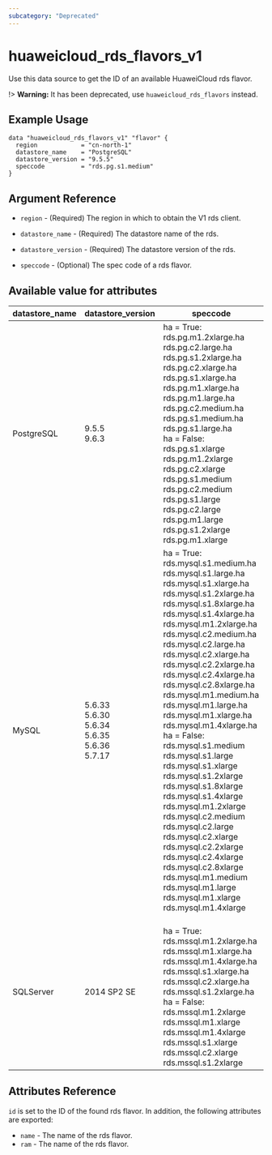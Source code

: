 ```yaml
---
subcategory: "Deprecated"
---
```


# huaweicloud\_rds\_flavors\_v1

Use this data source to get the ID of an available HuaweiCloud rds flavor.

!> **Warning:** It has been deprecated, use `huaweicloud_rds_flavors` instead.

## Example Usage

```hcl
data "huaweicloud_rds_flavors_v1" "flavor" {
  region            = "cn-north-1"
  datastore_name    = "PostgreSQL"
  datastore_version = "9.5.5"
  speccode          = "rds.pg.s1.medium"
}
```

## Argument Reference

* `region` - (Required) The region in which to obtain the V1 rds client.

* `datastore_name` - (Required) The datastore name of the rds.

* `datastore_version` - (Required) The datastore version of the rds.

* `speccode` - (Optional) The spec code of a rds flavor.

## Available value for attributes

datastore_name | datastore_version | speccode
---- | --- | ---
PostgreSQL | 9.5.5 <br> 9.6.3 | ha = True: <br> rds.pg.m1.2xlarge.ha rds.pg.c2.large.ha rds.pg.s1.2xlarge.ha rds.pg.c2.xlarge.ha rds.pg.s1.xlarge.ha rds.pg.m1.xlarge.ha rds.pg.m1.large.ha rds.pg.c2.medium.ha rds.pg.s1.medium.ha rds.pg.s1.large.ha <br> ha = False: <br> rds.pg.s1.xlarge rds.pg.m1.2xlarge rds.pg.c2.xlarge rds.pg.s1.medium rds.pg.c2.medium rds.pg.s1.large rds.pg.c2.large rds.pg.m1.large rds.pg.s1.2xlarge rds.pg.m1.xlarge
MySQL| 5.6.33 <br>5.6.30  <br>5.6.34 <br>5.6.35 <br>5.6.36 <br>5.7.17| ha = True: <br> rds.mysql.s1.medium.ha rds.mysql.s1.large.ha rds.mysql.s1.xlarge.ha rds.mysql.s1.2xlarge.ha rds.mysql.s1.8xlarge.ha rds.mysql.s1.4xlarge.ha rds.mysql.m1.2xlarge.ha rds.mysql.c2.medium.ha rds.mysql.c2.large.ha rds.mysql.c2.xlarge.ha rds.mysql.c2.2xlarge.ha rds.mysql.c2.4xlarge.ha rds.mysql.c2.8xlarge.ha rds.mysql.m1.medium.ha rds.mysql.m1.large.ha rds.mysql.m1.xlarge.ha rds.mysql.m1.4xlarge.ha <br> ha = False: <br> rds.mysql.s1.medium  rds.mysql.s1.large  rds.mysql.s1.xlarge  rds.mysql.s1.2xlarge  rds.mysql.s1.8xlarge  rds.mysql.s1.4xlarge  rds.mysql.m1.2xlarge  rds.mysql.c2.medium  rds.mysql.c2.large  rds.mysql.c2.xlarge  rds.mysql.c2.2xlarge  rds.mysql.c2.4xlarge  rds.mysql.c2.8xlarge  rds.mysql.m1.medium  rds.mysql.m1.large  rds.mysql.m1.xlarge  rds.mysql.m1.4xlarge
SQLServer| 2014 SP2 SE | <br> ha = True: <br>  rds.mssql.m1.2xlarge.ha rds.mssql.m1.xlarge.ha rds.mssql.m1.4xlarge.ha rds.mssql.s1.xlarge.ha rds.mssql.c2.xlarge.ha rds.mssql.s1.2xlarge.ha <br> ha = False: <br>  rds.mssql.m1.2xlarge  rds.mssql.m1.xlarge  rds.mssql.m1.4xlarge  rds.mssql.s1.xlarge  rds.mssql.c2.xlarge  rds.mssql.s1.2xlarge


## Attributes Reference

`id` is set to the ID of the found rds flavor. In addition, the following attributes
are exported:

* `name` - The name of the rds flavor.
* `ram` - The name of the rds flavor.
